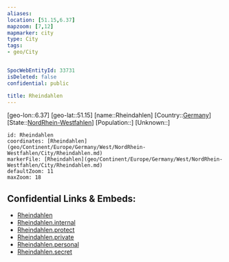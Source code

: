 ```yaml
---
aliases: 
location: [51.15,6.37]
mapzoom: [7,12] 
mapmarker: city 
type: City
tags:
- geo/City


SpocWebEntityId: 33731
isDeleted: false
confidential: public

title: Rheindahlen
---
```

[geo-lon::6.37]
[geo-lat::51.15]
[name::Rheindahlen]
[Country::[Germany](geo/Continent/Europe/Germany.md)]
[State::[NordRhein-Westfahlen](NordRhein-Westfahlen)]
[Population::]
[Unknown::]


```leaflet
id: Rheindahlen
coordinates: [Rheindahlen](geo/Continent/Europe/Germany/West/NordRhein-Westfahlen/City/Rheindahlen.md)
markerFile: [Rheindahlen](geo/Continent/Europe/Germany/West/NordRhein-Westfahlen/City/Rheindahlen.md)
defaultZoom: 11 
maxZoom: 18
```


## Confidential Links & Embeds: 
- [Rheindahlen](../../../../../../../../_public/geo/Continent/Europe/Germany/West/NordRhein-Westfahlen/City/Rheindahlen.md) 
- [Rheindahlen.internal](../../../../../../../../_internal/geo/Continent/Europe/Germany/West/NordRhein-Westfahlen/City/Rheindahlen.internal.md) 
- [Rheindahlen.protect](../../../../../../../../_protect/geo/Continent/Europe/Germany/West/NordRhein-Westfahlen/City/Rheindahlen.protect.md) 
- [Rheindahlen.private](../../../../../../../../_private/geo/Continent/Europe/Germany/West/NordRhein-Westfahlen/City/Rheindahlen.private.md) 
- [Rheindahlen.personal](../../../../../../../../_personal/geo/Continent/Europe/Germany/West/NordRhein-Westfahlen/City/Rheindahlen.personal.md) 
- [Rheindahlen.secret](../../../../../../../../_secret/geo/Continent/Europe/Germany/West/NordRhein-Westfahlen/City/Rheindahlen.secret.md) 
